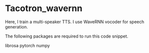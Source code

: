 # Tacotron_wavernn

Here, I train a multi-speaker TTS. I use WaveRNN vocoder for speech generation.

The following packages are required to run this code snippet.

librosa
pytorch
numpy
